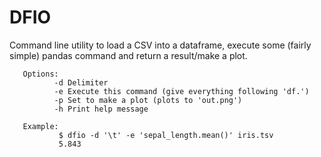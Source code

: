 # DFIO

Command line utility to load a CSV into a dataframe, execute some (fairly simple) pandas command and return a result/make a plot.

```
   Options:
          -d Delimiter
          -e Execute this command (give everything following 'df.')
          -p Set to make a plot (plots to 'out.png')
          -h Print help message
   
   Example:
           $ dfio -d '\t' -e 'sepal_length.mean()' iris.tsv
           5.843
```


